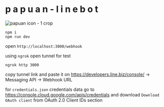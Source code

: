 # p a p u a n - l i n e b o t
![papuan icon - 1 crop](https://github.com/11best/papuan-linebot/assets/97434421/78be7840-cb5f-4276-9b46-959dccbef01d)

```
npm i
npm run dev
```

open `http://localhost:3000/webhook`

using `ngrok` open tunnel for test

```
ngrok http 3000
```

copy tunnel link and paste it on https://developers.line.biz/console/ -> Messaging API -> Webhook URL

for `credentials.json` credentials data
go to https://console.cloud.google.com/apis/credentials
and download `Download OAuth client` from OAuth 2.0 Client IDs section
